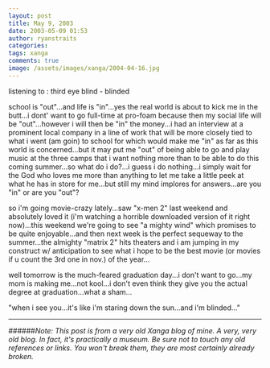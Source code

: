 ```yaml
---
layout: post
title: May 9, 2003
date: 2003-05-09 01:53
author: ryanstraits
categories:
tags: xanga
comments: true
image: /assets/images/xanga/2004-04-16.jpg
---
```

listening to : third eye blind - blinded

<!-- break -->

school is "out"...and life is "in"...yes the real world is about to kick me in the butt...i dont' want to go full-time at pro-foam because then my social life will be "out"...however i will then be "in" the money...i had an interview at a prominent local company in a line of work that will be more closely tied to what i went (am goin) to school for which would make me "in" as far as this world is concerned...but it may put me "out" of being able to go and play music at the three camps that i want nothing more than to be able to do this coming summer...so what do i do?...i guess i do nothing...i simply wait for the God who loves me more than anything to let me take a little peek at what he has in store for me...but still my mind implores for answers...are you "in" or are you "out"?

so i'm going movie-crazy lately...saw "x-men 2" last weekend and absolutely loved it (i'm watching a horrible downloaded version of it right now)...this weekend we're going to see "a mighty wind" which promises to be quite enjoyable...and then next week is the perfect sequeway to the summer...the almighty "matrix 2" hits theaters and i am jumping in my construct w/ anticipation to see what i hope to be the best movie (or movies if u count the 3rd one in nov.) of the year...

well tomorrow is the much-feared graduation day...i don't want to go...my mom is making me...not kool...i don't even think they give you the actual degree at graduation...what a sham...

"when i see you...it's like i'm staring down the sun...and i'm blinded..."

---

######*Note: This post is from a very old Xanga blog of mine. A very, very old blog. In fact, it's practically a museum. Be sure not to touch any old references or links. You won't break them, they are most certainly already broken.*